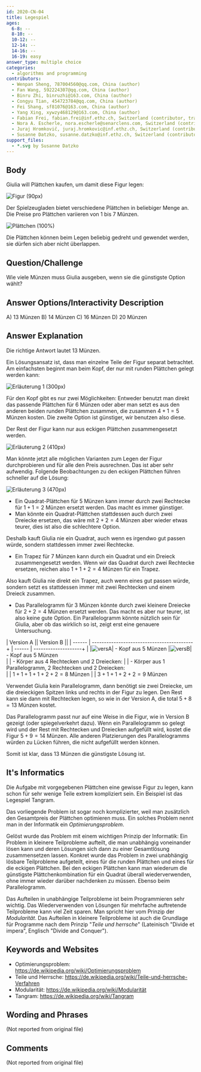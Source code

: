 ```yaml
---
id: 2020-CN-04
title: Legespiel
ages:
  6-8: --
  8-10: --
  10-12: --
  12-14: --
  14-16: --
  16-19: easy
answer_type: multiple choice
categories:
  - algorithms and programming
contributors:
  - Wenpan Sheng, 787004560@qq.com, China (author)
  - Fan Wang, 592224307@qq.com, China (author)
  - Binru Zhi, binruzhi@163.com, China (author)
  - Congyu Tian, 454723784@qq.com, China (author)
  - Fei Shang, sf81076@163.com, China (author)
  - Yang Xing, xywzy468129@163.com, China (author)
  - Fabian Frei, fabian.frei@inf.ethz.ch, Switzerland (contributor, translation from English into German)
  - Nora A. Escherle, nora.escherle@senarclens.com, Switzerland (contributor)
  - Juraj Hromkovič, juraj.hromkovic@inf.ethz.ch, Switzerland (contributor)
  - Susanne Datzko, susanne.datzko@inf.ethz.ch, Switzerland (contributor, graphics)
support_files:
  - *.svg by Susanne Datzko
---
```



## Body

Giulia will Plättchen kaufen, um damit diese Figur legen:

![](graphics/2020-CN-04_taskbody1-compatible.svg "Figur (90px)")

Der Spielzeugladen bietet verschiedene Plättchen in beliebiger Menge an. Die Preise pro Plättchen variieren von 1 bis 7 Münzen.

![](graphics/2020-CN-04_taskbody2-compatible.svg "Plättchen (100%)")

Die Plättchen können beim Legen beliebig gedreht und gewendet werden, sie dürfen sich aber nicht überlappen.


## Question/Challenge

Wie viele Münzen muss Giulia ausgeben, wenn sie die günstigste Option wählt?


## Answer Options/Interactivity Description


A)  13 Münzen
B)  14 Münzen
C)  16 Münzen
D)  20 Münzen


## Answer Explanation

Die richtige Antwort lautet 13 Münzen.

Ein Lösungsansatz ist, dass man einzelne Teile der Figur separat betrachtet. Am einfachsten beginnt man beim Kopf, der nur mit runden Plättchen gelegt werden kann:

![](graphics/2020-CN-04_explanation1.svg "Erläuterung 1 (300px)")

Für den Kopf gibt es nur zwei Möglichkeiten: Entweder benutzt man direkt das passende Plättchen für 6 Münzen oder aber man setzt es aus den anderen beiden runden Plättchen zusammen, die zusammen $4 + 1 = 5$ Münzen kosten. Die zweite Option ist günstiger, wir benutzen also diese.

Der Rest der Figur kann nur aus eckigen Plättchen zusammengesetzt werden. 

![](graphics/2020-CN-04_explanation2.svg "Erläuterung 2 (410px)")

Man könnte jetzt alle möglichen Varianten zum Legen der Figur durchprobieren und für alle den Preis ausrechnen. Das ist aber sehr aufwendig. Folgende Beobachtungen zu den eckigen Plättchen führen schneller auf die Lösung:

![](graphics/2020-CN-04_explanation3.svg "Erläuterung 3 (470px)")

 - Ein Quadrat-Plättchen für 5 Münzen kann immer durch zwei Rechtecke für $1 + 1 = 2$ Münzen ersetzt werden. Das macht es immer günstiger.
 - Man könnte ein Quadrat-Plättchen stattdessen auch durch zwei Dreiecke ersetzen, das wäre mit $2 + 2 = 4$ Münzen aber wieder etwas teurer, dies ist also die schlechtere Option.

Deshalb kauft Giulia nie ein Quadrat, auch wenn es irgendwo gut passen würde, sondern stattdessen immer zwei Rechtecke.
 - Ein Trapez für 7 Münzen kann durch ein Quadrat und ein Dreieck zusammengesetzt werden. Wenn wir das Quadrat durch zwei Rechtecke ersetzen, reichen also $1 + 1 + 2 = 4$ Münzen für ein Trapez.

Also kauft Giulia nie direkt ein Trapez, auch wenn eines gut passen würde, sondern setzt es stattdessen immer mit zwei Rechtecken und einem Dreieck zusammen.
 - Das Parallelogramm für 3 Münzen könnte durch zwei kleinere Dreiecke für $2 + 2 = 4$ Münzen ersetzt werden. Das macht es aber nur teurer, ist also keine gute Option.
Ein Parallelogramm könnte nützlich sein für Giulia, aber ob das wirklich so ist, zeigt erst eine genauere Untersuchung.

| Version A                                           || Version B                     ||
| ------ | ------------------------------------------+ | ------ | --------------------+ |
|![versA]|  - Kopf aus 5 Münzen                        |![versB]|  - Kopf aus 5 Münzen  \
|        |  - Körper aus 4 Rechtecken und 2 Dreiecken: |        |  - Körper aus 1 Parallelogramm, 2 Rechtecken und 2 Dreiecken: \
|        | $1 + 1 + 1 + 1 + 2 + 2 = 8$ Münzen          |        | $3 + 1 + 1 + 2 + 2 = 9$ Münzen

[versA]: graphics/2020-CN-04_explanation4.svg "Version A (80px)"
[versB]: graphics/2020-CN-04_explanation5.svg "Version B (80px)"

Verwendet Giulia kein Parallelogramm, dann benötigt sie zwei Dreiecke, um die dreieckigen Spitzen links und rechts in der Figur zu legen. Den Rest kann sie dann mit Rechtecken legen, so wie in der Version A, die total $5 + 8 = 13$ Münzen kostet.

Das Parallelogramm passt nur auf eine Weise in die Figur, wie in Version B gezeigt (oder spiegelverkehrt dazu). Wenn ein Parallelogramm so gelegt wird und der Rest mit Rechtecken und Dreiecken aufgefüllt wird, kostet die Figur $5 + 9 = 14$ Münzen. Alle anderen Platzierungen des Parallelogramms würden zu Lücken führen, die nicht aufgefüllt werden können.

Somit ist klar, dass 13 Münzen die günstigste Lösung ist.


## It's Informatics

Die Aufgabe mit vorgegebenen Plättchen eine gewisse Figur zu legen, kann schon für sehr wenige Teile extrem kompliziert sein. Ein Beispiel ist das Legespiel Tangram.

Das vorliegende Problem ist sogar noch komplizierter, weil man zusätzlich den Gesamtpreis der Plättchen optimieren muss. Ein solches Problem nennt man in der Informatik ein _Optimierungsproblem_.

Gelöst wurde das Problem mit einem wichtigen Prinzip der Informatik: Ein Problem in kleinere Teilprobleme aufteilt, die man unabhängig voneinander lösen kann und deren Lösungen sich dann zu einer Gesamtlösung zusammensetzen lassen. Konkret wurde das Problem in zwei unabhängig lösbare Teilprobleme aufgeteilt, eines für die runden Plättchen und eines für die eckigen Plättchen. Bei den eckigen Plättchen kann man wiederum die günstigste Plättchenkombination für ein Quadrat überall wiederverwenden, ohne immer wieder darüber nachdenken zu müssen. Ebenso beim Parallelogramm. 

Das Aufteilen in unabhängige Teilprobleme ist beim Programmieren sehr wichtig. Das Wiederverwenden von Lösungen für mehrfache auftretende Teilprobleme kann viel Zeit sparen. Man spricht hier vom Prinzip der _Modularität_. Das Aufteilen in kleinere Teilprobleme ist auch die Grundlage für Programme nach dem Prinzip "_Teile und herrsche_" (Lateinisch "Divide et impera", Englisch "Divide and Conquer").


## Keywords and Websites

 - Optimierungsproblem: https://de.wikipedia.org/wiki/Optimierungsproblem
 - Teile und Herrsche: https://de.wikipedia.org/wiki/Teile-und-herrsche-Verfahren
 - Modularität: https://de.wikipedia.org/wiki/Modularität
 - Tangram: https://de.wikipedia.org/wiki/Tangram


## Wording and Phrases

(Not reported from original file)


## Comments

(Not reported from original file)
